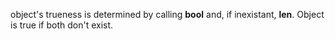 object's trueness is determined by calling __bool__ and, if inexistant, __len__. Object is true if both don't exist.
